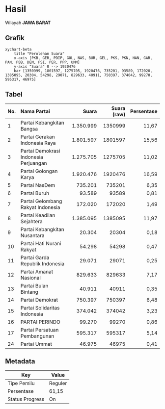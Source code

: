 # Hasil

Wilayah **JAWA BARAT**

## Grafik

```mermaid
xychart-beta
    title "Perolehan Suara"
    x-axis [PKB, GER, PDIP, GOL, NAS, BUR, GEL, PKS, PKN, HAN, GAR, PAN, PBB, DEM, PSI, PER, PPP, UMM]
    y-axis "Suara" 0 --> 1920476
    bar [1350999, 1801597, 1275705, 1920476, 735201, 93589, 172020, 1385095, 20304, 54298, 29071, 829633, 40911, 750397, 374042, 99270, 595317, 46975]
```

## Tabel

| No. | Nama Partai                           | Suara     | Suara (raw) | Persentase |
|:--- |:------------------------------------- | ---------:| -----------:| ----------:|
| 1   | Partai Kebangkitan Bangsa             | 1.350.999 | 1350999     | 11,67      |
| 2   | Partai Gerakan Indonesia Raya         | 1.801.597 | 1801597     | 15,56      |
| 3   | Partai Demokrasi Indonesia Perjuangan | 1.275.705 | 1275705     | 11,02      |
| 4   | Partai Golongan Karya                 | 1.920.476 | 1920476     | 16,59      |
| 5   | Partai NasDem                         | 735.201   | 735201      | 6,35       |
| 6   | Partai Buruh                          | 93.589    | 93589       | 0,81       |
| 7   | Partai Gelombang Rakyat Indonesia     | 172.020   | 172020      | 1,49       |
| 8   | Partai Keadilan Sejahtera             | 1.385.095 | 1385095     | 11,97      |
| 9   | Partai Kebangkitan Nusantara          | 20.304    | 20304       | 0,18       |
| 10  | Partai Hati Nurani Rakyat             | 54.298    | 54298       | 0,47       |
| 11  | Partai Garda Republik Indonesia       | 29.071    | 29071       | 0,25       |
| 12  | Partai Amanat Nasional                | 829.633   | 829633      | 7,17       |
| 13  | Partai Bulan Bintang                  | 40.911    | 40911       | 0,35       |
| 14  | Partai Demokrat                       | 750.397   | 750397      | 6,48       |
| 15  | Partai Solidaritas Indonesia          | 374.042   | 374042      | 3,23       |
| 16  | PARTAI PERINDO                        | 99.270    | 99270       | 0,86       |
| 17  | Partai Persatuan Pembangunan          | 595.317   | 595317      | 5,14       |
| 24  | Partai Ummat                          | 46.975    | 46975       | 0,41       |


## Metadata

| Key             | Value   |
| --------------- | ------- |
| Tipe Pemilu     | Reguler |
| Persentase      | 61,15   |
| Status Progress | On      |



